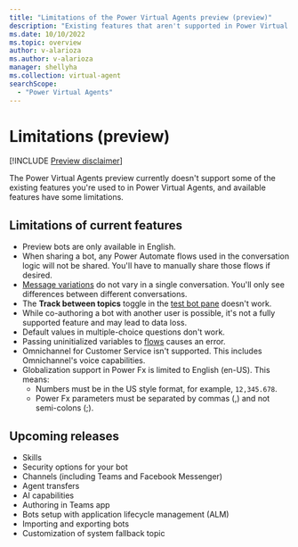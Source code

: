 ```yaml
---
title: "Limitations of the Power Virtual Agents preview (preview)"
description: "Existing features that aren't supported in Power Virtual Agents preview."
ms.date: 10/10/2022
ms.topic: overview
author: v-alarioza
ms.author: v-alarioza
manager: shellyha
ms.collection: virtual-agent
searchScope:
  - "Power Virtual Agents"
---
```


# Limitations (preview)

[!INCLUDE [Preview disclaimer](includes/public-preview-disclaimer.md)]

The Power Virtual Agents preview currently doesn't support some of the existing features you're used to in Power Virtual Agents, and available features have some limitations.

## Limitations of current features

- Preview bots are only available in English.
- When sharing a bot, any Power Automate flows used in the conversation logic will not be shared. You'll have to manually share those flows if desired.  
- [Message variations](authoring-send-message.md#use-message-variations) do not vary in a single conversation. You'll only see differences between different conversations.
- The **Track between topics** toggle in the [test bot pane](authoring-test-bot.md) doesn't work.
- While co-authoring a bot with another user is possible, it's not a fully supported feature and may lead to data loss.
- Default values in multiple-choice questions don't work.
- Passing uninitialized variables to [flows](advanced-flow.md) causes an error.
- Omnichannel for Customer Service isn't supported. This includes Omnichannel's voice capabilities.
- Globalization support in Power Fx is limited to English (en-US). This means:
  - Numbers must be in the US style format, for example, `12,345.678`.
  - Power Fx parameters must be separated by commas (,) and not semi-colons (;).

## Upcoming releases

- Skills
- Security options for your bot
- Channels (including Teams and Facebook Messenger)
- Agent transfers
- AI capabilities
- Authoring in Teams app
- Bots setup with application lifecycle management (ALM)
- Importing and exporting bots
- Customization of system fallback topic
